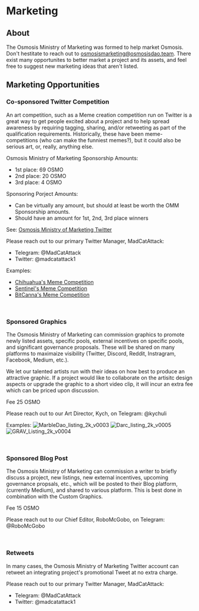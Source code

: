# Marketing

## About

The Osmosis Ministry of Marketing was formed to help market Osmosis. Don't hestitate to reach out to [osmosismarketing@osmosisdao.team](osmosismarketing@osmosisdao.team). There exist many opportunites to better market a project and its assets, and feel free to suggest new marketing ideas that aren't listed.


## Marketing Opportunities

### Co-sponsored Twitter Competition

An art competition, such as a Meme creation competition run on Twitter is a great way to get people excited about a project and to help spread awareness by requiring tagging, sharing, and/or retweeting as part of the qualification requirements. Historically, these have been meme-competitions (who can make the funniest memes?), but it could also be serious art, or, really, anything else.

Osmosis Ministry of Marketing Sponsorship Amounts:
- 1st place: 69 OSMO
- 2nd place: 20 OSMO
- 3rd place: 4 OSMO

Sponsoring Porject Amounts:
- Can be virtually any amount, but should at least be worth the OMM Sponsorship amounts.
- Should have an amount for 1st, 2nd, 3rd place winners

See: [Osmosis Ministry of Marketing Twitter](https://twitter.com/OsmoMinistryMkt)

Please reach out to our primary Twitter Manager, MadCatAttack:
- Telegram: @MadCatAttack
- Twitter:  @madcatattack1

Examples:
- [Chihuahua's Meme Competition](https://twitter.com/OsmoMinistryMkt/status/1484864183795691522)
- [Sentinel's Meme Competition](https://twitter.com/OsmoMinistryMkt/status/1466923415986573312)
- [BitCanna's Meme Competition](https://twitter.com/OsmoMinistryMkt/status/1459957529635536897)

<br>

### Sponsored Graphics

The Osmosis Ministry of Marketing can commission graphics to promote newly listed assets, specific pools, external incentives on specific pools, and significant governance proposals. These will be shared on many platforms to maximaize visibility (Twitter, Discord, Reddit, Instragram, Facebook, Medium, etc.).

We let our talented artists run with their ideas on how best to produce an attractive graphic. If a project would like to collaborate on the artisitc design aspects or upgrade the graphic to a short video clip, it will incur an extra fee which can be priced upon discussion.

Fee 25 OSMO

Please reach out to our Art Director, Kych, on Telegram: @kychuli

Examples:
![MarbleDao_listing_2k_v0003](https://user-images.githubusercontent.com/95667791/160200726-93aeb660-244b-4f9f-affa-86525cc095b3.png)
![Darc_listing_2k_v0005](https://user-images.githubusercontent.com/95667791/160200760-f14eb0eb-5142-47a0-a4ff-55b6feffe02f.png)
![GRAV_Listing_2k_v0004](https://user-images.githubusercontent.com/95667791/160200328-07f753b1-3b50-4544-973a-b1a60502d1f2.png)

<br>

### Sponsored Blog Post

The Osmosis Ministry of Marketing can commission a writer to briefly discuss a project, new listings, new external incentives, upcoming governance propsals, etc., which will be posted to their Blog platform, (currently Medium), and shared to various platform. This is best done in combination with the Custom Graphics.

Fee 15 OSMO

Please reach out to our Chief Editor, RoboMcGobo, on Telegram: @RoboMcGobo

<br>

### Retweets

In many cases, the Osmosis Ministry of Marketing Twitter account can retweet an integrating project's promotional Tweet at no extra charge.


Please reach out to our primary Twitter Manager, MadCatAttack:
- Telegram: @MadCatAttack
- Twitter:  @madcatattack1




